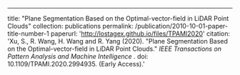 ---
title: "Plane Segmentation Based on the Optimal-vector-field in LiDAR Point Clouds"
collection: publications
permalink: /publication/2010-10-01-paper-title-number-1
paperurl: 'http://lostagex.github.io/files/TPAMI2020'
citation: 'Xu, S., R. Wang, H. Wang and R. Yang (2020). &quot;Plane Segmentation Based on the Optimal-vector-field in LiDAR Point Clouds.&quot; <i>IEEE Transactions on Pattern Analysis and Machine Intelligence </i>. doi: 10.1109/TPAMI.2020.2994935. (Early Access).'


